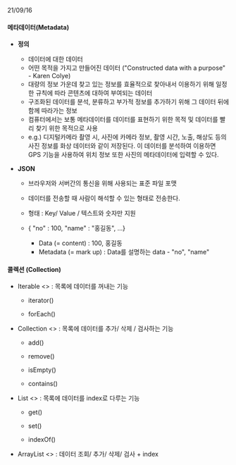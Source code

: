 21/09/16



#### 메타데이터(Metadata)

* **정의**  
  * 데이터에 대한 데이터
  * 어떤 목적을 가지고 만들어진 데이터 ("Constructed data with a purpose" - Karen Colye)
  * 대량의 정보 가운데 찾고 있는 정보를 효율적으로 찾아내서  이용하기 위해 일정한 규칙에 따라 콘텐츠에 대하여 부여되는 데이터
  * 구조화된 데이터를 분석, 분류하고 부가적 정보를 추가하기 위해 그 데이터 뒤에 함께 따라가는 정보 
  * 컴퓨터에서는 보통 메타데이터를 데이터를 표현하기 위한 목적 및 데이터를 빨리 찾기 위한 목적으로 사용 
  * e.g.) 디지털카메라 촬영 시, 사진에 카메라 정보, 촬영 시간, 노출, 해상도 등의 사진 정보를 화상 데이터와 같이 저장된다. 이 데이터를 분석하여 이용하면 GPS 기능을 사용하여 위치 정보 또한 사진의 메타데이터에 입력할 수 있다.



* **JSON**

  * 브라우저와 서버간의 통신을 위해 사용되는 표준 파일 포맷
  * 데이터를 전송할 때 사람이 해석할 수 있는 형태로 전송한다.
  * 형태 : Key/ Value / 텍스트와 숫자만 지원

  * { "no" : 100, "name" : "홍길동", ...}
    * Data (= content) : 100, 홍길동
    * Metadata (= mark up) : Data를 설명하는 data - "no", "name"



#### 콜렉션 (Collection)

* Iterable <<interface>> : 목록에 데이터를 꺼내는 기능

  * iterator()

  * forEach()

    

* Collection <<interface>> : 목록에 데이터를 추가/ 삭제 / 검사하는 기능

  * add()

  * remove()

  * isEmpty()

  * contains()

    

* List <<interface>> : 목록에 데이터를 index로 다루는 기능

  * get()

  * set()

  * indexOf()

    

* ArrayList <<interface>> : 데이터 조회/ 추가/ 삭제/ 검사 + index 

